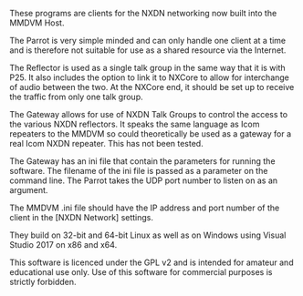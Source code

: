 These programs are clients for the NXDN networking now built into the MMDVM Host.

The Parrot is very simple minded and can only handle one client at a time and is therefore not suitable for use as a shared resource via the Internet.

The Reflector is used as a single talk group in the same way that it is with P25. It also includes the option to link it to NXCore to allow for interchange of audio between the two. At the NXCore end, it should be set up to receive the traffic from only one talk group.

The Gateway allows for use of NXDN Talk Groups to control the access to the various NXDN reflectors. It speaks the same language as Icom repeaters to the MMDVM so could theoretically be used as a gateway for a real Icom NXDN repeater. This has not been tested.

The Gateway has an ini file that contain the parameters for running the software. The filename of the ini file is passed as a parameter on the command line. The Parrot takes the UDP port number to listen on as an argument.

The MMDVM .ini file should have the IP address and port number of the client in the [NXDN Network] settings.

They build on 32-bit and 64-bit Linux as well as on Windows using Visual Studio 2017 on x86 and x64.

This software is licenced under the GPL v2 and is intended for amateur and educational use only. Use of this software for commercial purposes is strictly forbidden.
